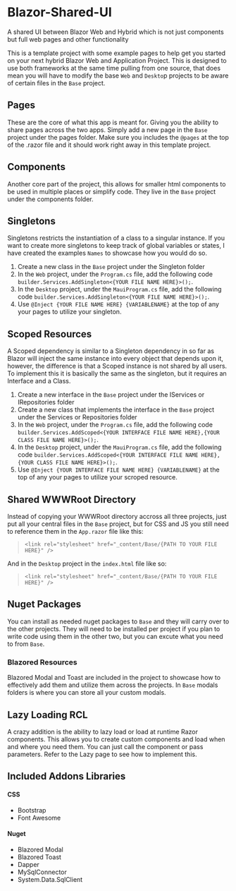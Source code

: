 # Blazor-Shared-UI
A shared UI between Blazor Web and Hybrid which is not just components but full web pages and other functionality

This is a template project with some example pages to help get you started on your next hybrid Blazor Web and Application Project. This is designed to use both frameworks at the same time pulling from one source, that does mean you will have to modify the base `Web` and `Deskto`p projects to be aware of certain files in the `Base` project.

## Pages
These are the core of what this app is meant for. Giving you the ability to share pages across the two apps. Simply add a new page in the `Base` project under the pages folder. Make sure you includes the `@pages` at the top of the .razor file and it should work right away in this template project.

## Components
Another core part of the project, this allows for smaller html components to be used in multiple places or simplify code. They live in the `Base` project under the components folder.

## Singletons
Singletons restricts the instantiation of a class to a singular instance. If you want to create more singletons to keep track of global variables or states, I have created the examples `Names` to showcase how you would do so. 
1. Create a new class in the `Base` project under the Singleton folder
2. In the `Web` project, under the `Program.cs` file, add the following code `builder.Services.AddSingleton<{YOUR FILE NAME HERE}>();`.
3. In the `Desktop` project, under the `MauiProgram.cs` file, add the following code `builder.Services.AddSingleton<{YOUR FILE NAME HERE}>();`.
4. Use `@Inject {YOUR FILE NAME HERE} {VARIABLENAME}` at the top of any your pages to utilize your singleton.

## Scoped Resources
A Scoped dependency is similar to a Singleton dependency in so far as Blazor will inject the same instance into every object that depends upon it, however, the difference is that a Scoped instance is not shared by all users. To implement this it is basically the same as the singleton, but it requires an Interface and a Class.
1. Create a new interface in the `Base` project under the IServices or IRepositories folder
2. Create a new class that implements the interface in the `Base` project under the Services or Repositories folder
3. In the `Web` project, under the `Program.cs` file, add the following code `builder.Services.AddScoped<{YOUR INTERFACE FILE NAME HERE},{YOUR CLASS FILE NAME HERE}>();`.
4. In the `Desktop` project, under the `MauiProgram.cs` file, add the following code `builder.Services.AddScoped<{YOUR INTERFACE FILE NAME HERE},{YOUR CLASS FILE NAME HERE}>();`.
5. Use `@Inject {YOUR INTERFACE FILE NAME HERE} {VARIABLENAME}` at the top of any your pages to utilize your scroped resource.

## Shared WWWRoot Directory
Instead of copying your WWWRoot directory accross all three projects, just put all your central files in the `Base` project, but for CSS and JS you still need to reference them in the `App.razor` file like this:
> `<link rel="stylesheet" href="_content/Base/{PATH TO YOUR FILE HERE}" />`

And in the `Desktop` project in the	`index.html` file like so:
> `<link rel="stylesheet" href="_content/Base/{PATH TO YOUR FILE HERE}" />`

## Nuget Packages
You can install as needed nuget packages to `Base` and they will carry over to the other projects. They will need to be installed per project if you plan to write code using them in the other two, but you can excute what you need to from `Base`.

### Blazored Resources
Blazored Modal and Toast are included in the project to showcase how to effectively add them and utilize them across the projects. In `Base` modals folders is where you can store all your custom modals.

## Lazy Loading RCL
A crazy addition is the ability to lazy load or load at runtime Razor components. This allows you to create custom components and load when and where you need them. You can just call the component or pass parameters. Refer to the Lazy page to see how to implement this.

## Included Addons Libraries
#### CSS
- Bootstrap
- Font Awesome

#### Nuget
- Blazored Modal
- Blazored Toast
- Dapper
- MySqlConnector
- System.Data.SqlClient